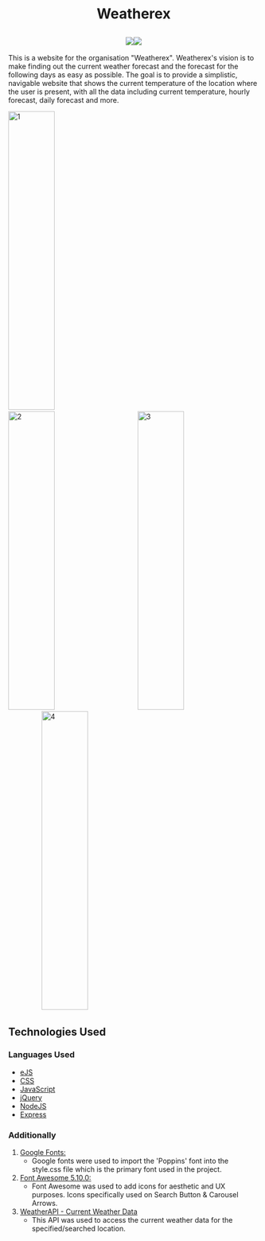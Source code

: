 <h1 align="center">Weatherex</h1>

<h2 align="center"><img src="https://i.ibb.co/GJtR84B/logo.png"><a href="https://weather--ex.herokuapp.com/"><img src="https://i.ibb.co/3WwmwSB/live-website-button.png"></a></h2>

This is a website for the organisation "Weatherex". Weatherex's vision is to make finding out the current weather forecast and the forecast for the following days as easy as possible.
The goal is to provide a simplistic, navigable website that shows the current temperature of the location where the user is present, with all the data including current temperature, hourly forecast, daily forecast and more.

<p align="left">
<a href="https://ibb.co/sqhc72h"><img src="https://i.ibb.co/SB2HSP2/1.png" width="43%" height="600" alt="1" border="0"></a> &ensp;&ensp;&ensp;&ensp;&ensp;&ensp;&ensp;&ensp;&ensp;
<a href="https://ibb.co/Wxp0tpX"><img src="https://i.ibb.co/VjpxmpG/2.png" width="43%" height="600" alt="2" border="0"></a> &ensp;&ensp;&ensp;&ensp;&ensp;
<a href="https://ibb.co/q9LC5t3"><img src="https://i.ibb.co/WFN0tb4/3.png" width="43%" height="600" alt="3" border="0"></a> &ensp;&ensp;&ensp;&ensp;&ensp;&ensp;&ensp;&ensp;&ensp;
<a href="https://ibb.co/3TKCfLV"><img src="https://i.ibb.co/tHRJZWn/4.png" width="43%" height="600" alt="4" border="0"></a> &ensp;&ensp;&ensp;&ensp;&ensp;&ensp;&ensp;&ensp;&ensp;
</p>

## Technologies Used

### Languages Used

- [eJS](https://en.wikipedia.org/wiki/HTML5)
- [CSS](https://en.wikipedia.org/wiki/Cascading_Style_Sheets)
- [JavaScript](https://en.wikipedia.org/wiki/JavaScript)
- [jQuery](https://en.wikipedia.org/wiki/jQuery)
- [NodeJS](https://en.wikipedia.org/wiki/nodeJS)
- [Express](https://en.wikipedia.org/wiki/expressJS)

### Additionally

1. [Google Fonts:](https://fonts.google.com/)
   - Google fonts were used to import the 'Poppins' font into the style.css file which is the primary font used in the project.
1. [Font Awesome 5.10.0:](https://fontawesome.com/)
   - Font Awesome was used to add icons for aesthetic and UX purposes. Icons specifically used on Search Button & Carousel Arrows.
1. [WeatherAPI - Current Weather Data](https://weatherapi-com)
   - This API was used to access the current weather data for the specified/searched location.
